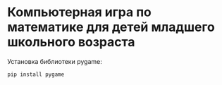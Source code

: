 # Компьютерная игра по математике для детей младшего школьного возраста

Установка библиотеки pygame:
```
pip install pygame
```
